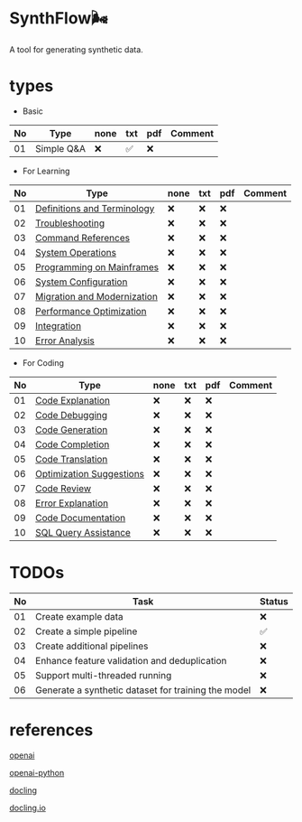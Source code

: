 # SynthFlow🌬

A tool for generating synthetic data.

# types

- Basic

|No|Type|none|txt|pdf|Comment|
|---|---|---|---|---|---|
|01|Simple Q&A|❌|✅|❌||

- For Learning

|No|Type|none|txt|pdf|Comment|
|---|---|---|---|---|---|
|01|[Definitions and Terminology](docs/mainframe_learning_instruction_data.md#1-definitions-and-terminology)|❌|❌|❌||
|02|[Troubleshooting](docs/mainframe_learning_instruction_data.md#2-troubleshooting)|❌|❌|❌||
|03|[Command References](docs/mainframe_learning_instruction_data.md#3-command-references)|❌|❌|❌||
|04|[System Operations](docs/mainframe_learning_instruction_data.md#4-system-operations)|❌|❌|❌||
|05|[Programming on Mainframes](docs/mainframe_learning_instruction_data.md#5-programming-on-mainframes)|❌|❌|❌||
|06|[System Configuration](docs/mainframe_learning_instruction_data.md#6-system-configuration)|❌|❌|❌||
|07|[Migration and Modernization](docs/mainframe_learning_instruction_data.md#7-migration-and-modernization)|❌|❌|❌||
|08|[Performance Optimization](docs/mainframe_learning_instruction_data.md#8-performance-optimization)|❌|❌|❌||
|09|[Integration](docs/mainframe_learning_instruction_data.md#9-integration)|❌|❌|❌||
|10|[Error Analysis](docs/mainframe_learning_instruction_data.md#10-error-analysis)|❌|❌|❌||

- For Coding

|No|Type|none|txt|pdf|Comment|
|---|---|---|---|---|---|
|01|[Code Explanation](docs/coding_instruction_data.md#1-code-explanation)|❌|❌|❌||
|02|[Code Debugging](docs/coding_instruction_data.md#2-code-debugging)|❌|❌|❌||
|03|[Code Generation](docs/coding_instruction_data.md#3-code-generation)|❌|❌|❌||
|04|[Code Completion](docs/coding_instruction_data.md#4-code-completion)|❌|❌|❌||
|05|[Code Translation](docs/coding_instruction_data.md#5-code-translation)|❌|❌|❌||
|06|[Optimization Suggestions](docs/coding_instruction_data.md#6-optimization-suggestions)|❌|❌|❌||
|07|[Code Review](docs/coding_instruction_data.md#7-code-review)|❌|❌|❌||
|08|[Error Explanation](docs/coding_instruction_data.md#8-error-explanation)|❌|❌|❌||
|09|[Code Documentation](docs/coding_instruction_data.md#9-code-documentation)|❌|❌|❌||
|10|[SQL Query Assistance](docs/coding_instruction_data.md#10-sql-query-assistance)|❌|❌|❌||

# TODOs
| No | Task                                       | Status |
|----|-------------------------------------------|--------|
| 01 | Create example data                       | ❌     |
| 02 | Create a simple pipeline                  | ✅     |
| 03 | Create additional pipelines               | ❌     |
| 04 | Enhance feature validation and deduplication | ❌  |
| 05 | Support multi-threaded running            | ❌     |
| 06 | Generate a synthetic dataset for training the model | ❌ |

# references

[openai](https://platform.openai.com/docs/overview)

[openai-python](https://github.com/locchh/openai-python)

[docling](https://github.com/DS4SD/docling)

[docling.io](https://ds4sd.github.io/docling/#ibm-open-source-ai)